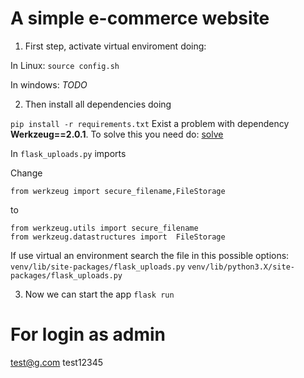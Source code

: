 # A simple e-commerce website

1. First step, activate virtual enviroment doing:

In Linux:
`source config.sh`

In windows:
*TODO*

2. Then install all dependencies doing

`pip install -r requirements.txt`
Exist a problem with dependency **Werkzeug==2.0.1**.
To solve this you need do:
[solve](https://stackoverflow.com/questions/61628503/flask-uploads-importerror-cannot-import-name-secure-filename)

In `flask_uploads.py` imports

Change

`from werkzeug import secure_filename,FileStorage`

to

```
from werkzeug.utils import secure_filename
from werkzeug.datastructures import  FileStorage
```

If use virtual an environment search the file in this possible options:
`venv/lib/site-packages/flask_uploads.py`
`venv/lib/python3.X/site-packages/flask_uploads.py`

3. Now we can start the app
`flask run`

# For login as admin
test@g.com
test12345
